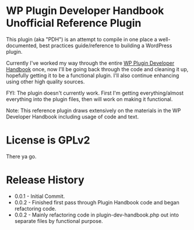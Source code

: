 # WP Plugin Developer Handbook Unofficial Reference Plugin
This plugin (aka "PDH") is an attempt to compile in one place a well-documented, best practices guide/reference to building a WordPress plugin.

Currently I've worked my way through the entire [WP Plugin Developer Handbook](https://developer.wordpress.org/plugins/) once, now I'll be going back through the code and cleaning it up, hopefully getting it to be a functional plugin. I'll also continue enhancing using other high quality sources.

FYI: The plugin doesn't currently work. First I'm getting everything/almost everything into the plugin files, then will work on making it functional.

Note: This reference plugin draws extensively on the materials in the WP Developer Handbook including usage of code and text.

# License is GPLv2
There ya go.

# Release History
- 0.0.1 - Initial Commit.
- 0.0.2 - Finished first pass through Plugin Handbook code and began refactoring code.
- 0.0.2 - Mainly refactoring code in plugin-dev-handbook.php out into separate files by functional purpose.
